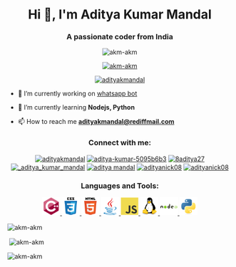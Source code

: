 <h1 align="center">Hi 👋, I'm Aditya Kumar Mandal</h1>
<h3 align="center">A passionate coder from India</h3>

<p align="center"> <img src="https://komarev.com/ghpvc/?username=akm-akm&label=Profile%20views&color=0e75b6&style=flat" alt="akm-akm" /> </p>

<p align="center"> <a href="https://github.com/ryo-ma/github-profile-trophy"><img src="https://github-profile-trophy.vercel.app/?username=akm-akm" alt="akm-akm" /></a> </p>

<p align="center"> <a href="https://twitter.com/adityakmandal" target="blank"><img src="https://img.shields.io/twitter/follow/adityakmandal?logo=twitter&style=for-the-badge" alt="adityakmandal" /></a> </p>

- 🔭 I’m currently working on [whatsapp bot](https://github.com/akm-akm/akm-bot)

- 🌱 I’m currently learning **Nodejs, Python**

- 📫 How to reach me **adityakmandal@rediffmail.com**

<h3 align="center">Connect with me:</h3>
<p align="center">
<a href="https://twitter.com/adityakmandal" target="blank"><img align="center" src="https://raw.githubusercontent.com/rahuldkjain/github-profile-readme-generator/master/src/images/icons/Social/twitter.svg" alt="adityakmandal" height="30" width="40" /></a>
<a href="https://linkedin.com/in/aditya-kumar-5095b6b3" target="blank"><img align="center" src="https://raw.githubusercontent.com/rahuldkjain/github-profile-readme-generator/master/src/images/icons/Social/linked-in-alt.svg" alt="aditya-kumar-5095b6b3" height="30" width="40" /></a>
<a href="https://fb.com/8aditya27" target="blank"><img align="center" src="https://raw.githubusercontent.com/rahuldkjain/github-profile-readme-generator/master/src/images/icons/Social/facebook.svg" alt="8aditya27" height="30" width="40" /></a>
<a href="https://instagram.com/_aditya_kumar_mandal" target="blank"><img align="center" src="https://raw.githubusercontent.com/rahuldkjain/github-profile-readme-generator/master/src/images/icons/Social/instagram.svg" alt="_aditya_kumar_mandal" height="30" width="40" /></a>
<a href="https://www.youtube.com/c/aditya mandal" target="blank"><img align="center" src="https://raw.githubusercontent.com/rahuldkjain/github-profile-readme-generator/master/src/images/icons/Social/youtube.svg" alt="aditya mandal" height="30" width="40" /></a>
<a href="https://www.hackerrank.com/adityanick08" target="blank"><img align="center" src="https://raw.githubusercontent.com/rahuldkjain/github-profile-readme-generator/master/src/images/icons/Social/hackerrank.svg" alt="adityanick08" height="30" width="40" /></a>
<a href="https://www.hackerearth.com/adityanick08" target="blank"><img align="center" src="https://raw.githubusercontent.com/rahuldkjain/github-profile-readme-generator/master/src/images/icons/Social/hackerearth.svg" alt="adityanick08" height="30" width="40" /></a>
</p>

<h3 align="center">Languages and Tools:</h3>
<p align="center"> <a href="https://www.w3schools.com/cpp/" target="_blank"> <img src="https://raw.githubusercontent.com/devicons/devicon/master/icons/cplusplus/cplusplus-original.svg" alt="cplusplus" width="40" height="40"/> </a> <a href="https://www.w3schools.com/css/" target="_blank"> <img src="https://raw.githubusercontent.com/devicons/devicon/master/icons/css3/css3-original-wordmark.svg" alt="css3" width="40" height="40"/> </a> <a href="https://www.w3.org/html/" target="_blank"> <img src="https://raw.githubusercontent.com/devicons/devicon/master/icons/html5/html5-original-wordmark.svg" alt="html5" width="40" height="40"/> </a> <a href="https://www.java.com" target="_blank"> <img src="https://raw.githubusercontent.com/devicons/devicon/master/icons/java/java-original.svg" alt="java" width="40" height="40"/> </a> <a href="https://developer.mozilla.org/en-US/docs/Web/JavaScript" target="_blank"> <img src="https://raw.githubusercontent.com/devicons/devicon/master/icons/javascript/javascript-original.svg" alt="javascript" width="40" height="40"/> </a> <a href="https://www.linux.org/" target="_blank"> <img src="https://raw.githubusercontent.com/devicons/devicon/master/icons/linux/linux-original.svg" alt="linux" width="40" height="40"/> </a> <a href="https://nodejs.org" target="_blank"> <img src="https://raw.githubusercontent.com/devicons/devicon/master/icons/nodejs/nodejs-original-wordmark.svg" alt="nodejs" width="40" height="40"/> </a> <a href="https://www.python.org" target="_blank"> <img src="https://raw.githubusercontent.com/devicons/devicon/master/icons/python/python-original.svg" alt="python" width="40" height="40"/> </a> </p>

<p><img align="center" src="https://github-readme-stats.vercel.app/api/top-langs?username=akm-akm&show_icons=true&locale=en&layout=compact" alt="akm-akm" /></p>

<p>&nbsp;<img align="center" src="https://github-readme-stats.vercel.app/api?username=akm-akm&show_icons=true&locale=en" alt="akm-akm" /></p>

<p><img align="center" src="https://github-readme-streak-stats.herokuapp.com/?user=akm-akm&" alt="akm-akm" /></p>
